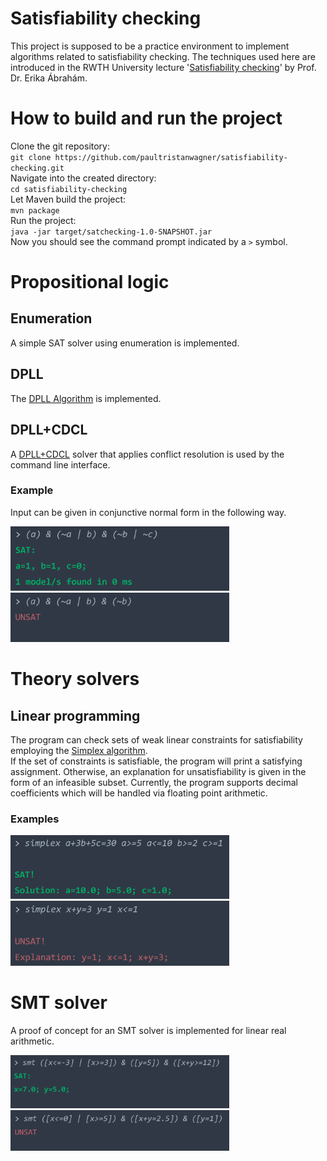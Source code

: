 # Satisfiability checking

This project is supposed to be a practice environment to implement algorithms related to satisfiability checking.
The techniques used here are introduced in the RWTH University
lecture '[Satisfiability checking](https://ths.rwth-aachen.de/teaching/winter-term-2021-2022/lecture-satisfiability-checking/)'
by Prof. Dr. Erika Ábrahám.

# How to build and run the project

Clone the git repository:  
`git clone https://github.com/paultristanwagner/satisfiability-checking.git`  
Navigate into the created directory:  
`cd satisfiability-checking`  
Let Maven build the project:  
`mvn package`  
Run the project:  
`java -jar target/satchecking-1.0-SNAPSHOT.jar`  
Now you should see the command prompt indicated by a `>` symbol.

# Propositional logic

## Enumeration

A simple SAT solver using enumeration is implemented.

## DPLL

The [DPLL Algorithm](https://en.wikipedia.org/wiki/DPLL_algorithm) is implemented.

## DPLL+CDCL

A [DPLL+CDCL](https://en.wikipedia.org/wiki/Conflict-driven_clause_learning) solver that applies conflict resolution is
used by the command line interface.

### Example

Input can be given in conjunctive normal form in the following way.

<img src="images/cnf-input-sat.png" alt="How to input in CNF" width="350" /> <br>
<img src="images/cnf-input-unsat.png" alt="How to input in CNF" width="350" /> <br>

# Theory solvers

## Linear programming

The program can check sets of weak linear constraints for satisfiability employing
the [Simplex algorithm](https://en.wikipedia.org/wiki/Simplex_algorithm).  
If the set of constraints is satisfiable, the program will print a satisfying assignment.
Otherwise, an explanation for unsatisfiability is given in the form of an infeasible subset.
Currently, the program supports decimal coefficients which will be handled via floating point arithmetic.

### Examples

<img src="images/simplex-sat.png" alt="Satisfiable Simplex example" width="350" /> <br>
<img src="images/simplex-unsat.png" alt="Unsatisfiable Simplex example" width="350" /> <br>

# SMT solver

A proof of concept for an SMT solver is implemented for linear real arithmetic.

<img src="images/smt-sat.png" alt="Satisfiable SMT example" width="350" /> <br>
<img src="images/smt-unsat.png" alt="Unsatisfiable SMT example" width="350" /> <br>